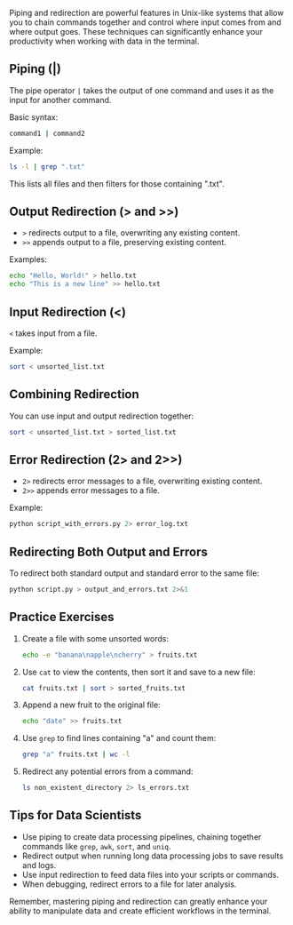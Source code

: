 Piping and redirection are powerful features in Unix-like systems that allow you to chain commands together and control where input comes from and where output goes. These techniques can significantly enhance your productivity when working with data in the terminal.

## Piping (|)

The pipe operator `|` takes the output of one command and uses it as the input for another command.

Basic syntax:
```bash
command1 | command2
```

Example:
```bash
ls -l | grep ".txt"
```
This lists all files and then filters for those containing ".txt".

## Output Redirection (> and >>)

- `>` redirects output to a file, overwriting any existing content.
- `>>` appends output to a file, preserving existing content.

Examples:
```bash
echo "Hello, World!" > hello.txt
echo "This is a new line" >> hello.txt
```

## Input Redirection (<)

`<` takes input from a file.

Example:
```bash
sort < unsorted_list.txt
```

## Combining Redirection

You can use input and output redirection together:
```bash
sort < unsorted_list.txt > sorted_list.txt
```

## Error Redirection (2> and 2>>)

- `2>` redirects error messages to a file, overwriting existing content.
- `2>>` appends error messages to a file.

Example:
```bash
python script_with_errors.py 2> error_log.txt
```

## Redirecting Both Output and Errors

To redirect both standard output and standard error to the same file:
```bash
python script.py > output_and_errors.txt 2>&1
```

## Practice Exercises

1. Create a file with some unsorted words:
   ```bash
   echo -e "banana\napple\ncherry" > fruits.txt
   ```

2. Use `cat` to view the contents, then sort it and save to a new file:
   ```bash
   cat fruits.txt | sort > sorted_fruits.txt
   ```

3. Append a new fruit to the original file:
   ```bash
   echo "date" >> fruits.txt
   ```

4. Use `grep` to find lines containing "a" and count them:
   ```bash
   grep "a" fruits.txt | wc -l
   ```

5. Redirect any potential errors from a command:
   ```bash
   ls non_existent_directory 2> ls_errors.txt
   ```

## Tips for Data Scientists

- Use piping to create data processing pipelines, chaining together commands like `grep`, `awk`, `sort`, and `uniq`.
- Redirect output when running long data processing jobs to save results and logs.
- Use input redirection to feed data files into your scripts or commands.
- When debugging, redirect errors to a file for later analysis.

Remember, mastering piping and redirection can greatly enhance your ability to manipulate data and create efficient workflows in the terminal.